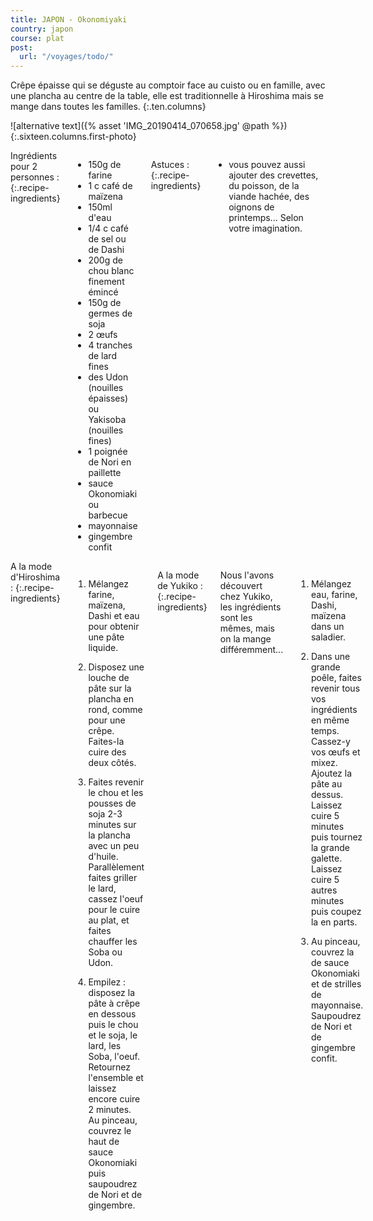 ```yaml
---
title: JAPON - Okonomiyaki
country: japon
course: plat
post:
  url: "/voyages/todo/"
---
```


Crêpe épaisse qui se déguste au comptoir face au cuisto ou en famille, avec une plancha au centre de la table, elle est traditionnelle à Hiroshima mais se mange dans toutes les familles.
{:.ten.columns}

<!--fin extrait-->

![alternative text]({% asset 'IMG_20190414_070658.jpg' @path %})
{:.sixteen.columns.first-photo}

<div class="four columns" markdown="1">
Ingrédients pour 2 personnes :
{:.recipe-ingredients}

- 150g de farine
- 1 c café de maïzena
- 150ml d'eau
- 1/4 c café de sel ou de Dashi
- 200g de chou blanc finement émincé
- 150g de germes de soja
- 2 œufs
- 4 tranches de lard fines
- des Udon (nouilles épaisses) ou Yakisoba (nouilles fines)
- 1 poignée de Nori en paillette
- sauce Okonomiaki ou barbecue
- mayonnaise
- gingembre confit

Astuces :
{:.recipe-ingredients}

- vous pouvez aussi ajouter des crevettes, du poisson, de la viande hachée, des oignons de printemps... Selon votre imagination.
</div>

<div class="ten columns" markdown="1">
A la mode d'Hiroshima :
{:.recipe-ingredients}

1. Mélangez farine, maïzena, Dashi et eau pour obtenir une pâte liquide.

2. Disposez une louche de pâte sur la plancha en rond, comme pour une crêpe. Faites-la cuire des deux côtés.

3. Faites revenir le chou et les pousses de soja 2-3 minutes sur la plancha avec un peu d'huile. Parallèlement faites griller le lard, cassez l'oeuf pour le cuire au plat, et faites chauffer les Soba ou Udon.

4. Empilez : disposez la pâte à crêpe en dessous puis le chou et le soja, le lard, les Soba, l'oeuf. Retournez l'ensemble et laissez encore cuire 2 minutes. Au pinceau, couvrez le haut de sauce Okonomiaki puis saupoudrez de Nori et de gingembre.

A la mode de Yukiko :
{:.recipe-ingredients}

Nous l'avons découvert chez Yukiko, les ingrédients sont les mêmes, mais on la mange différemment...

1. Mélangez eau, farine, Dashi, maïzena dans un saladier.

2. Dans une grande poêle, faites revenir tous vos ingrédients en même temps. Cassez-y vos œufs et mixez. Ajoutez la pâte au dessus. Laissez cuire 5 minutes puis tournez la grande galette. Laissez cuire 5 autres minutes puis coupez la en parts.

3. Au pinceau, couvrez la de sauce Okonomiaki et de strilles de mayonnaise. Saupoudrez de Nori et de gingembre confit.
</div>
